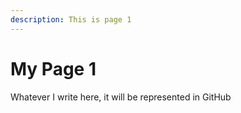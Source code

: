```yaml
---
description: This is page 1
---
```


# My Page 1

Whatever I write here, it will be represented in GitHub
